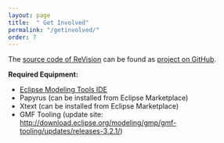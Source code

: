 ```yaml
---
layout: page
title:  " Get Involved"
permalink: "/getinvolved/"
order: 7
---
```


The [source code of ReVision](https://github.com/repairvision/repairvision/) can be found as [project on GitHub](https://github.com/repairvision/repairvision/graphs/contributors).

__Required Equipment:__
* [Eclipse Modeling Tools IDE](https://www.eclipse.org/downloads/packages/)
* Papyrus (can be installed from Eclipse Marketplace)
* Xtext (can be installed from Eclipse Marketplace)
* GMF Tooling (update site: http://download.eclipse.org/modeling/gmp/gmf-tooling/updates/releases-3.2.1/)
